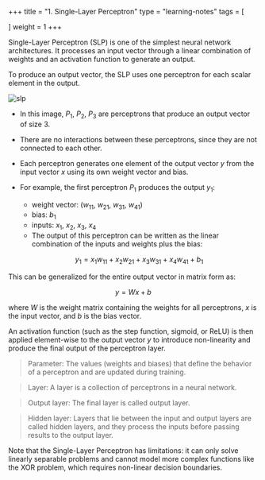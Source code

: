 +++
title = "1. Single-Layer Perceptron"
type = "learning-notes"
tags = [
  
]
weight = 1
+++

Single-Layer Perceptron (SLP) is one of the simplest neural network architectures. It processes an input vector through a linear combination of weights and an activation function to generate an output.

To produce an output vector, the SLP uses one perceptron for each scalar element in the output.

  ![slp](/images/learning_notes/ml/1-1.png)

- In this image, $P_{1},\ P_{2},\ P_{3}$ are perceptrons that produce an output vector of size 3.
- There are no interactions between these perceptrons, since they are not connected to each other.
- Each perceptron generates one element of the output vector $y$ from the input vector $x$ using its own weight vector and bias.
- For example, the first perceptron $P_{1}$ produces the output $y_{1}$:  
  - weight vector: $(w_{11},\ w_{21}, \ w_{31}, \ w_{41})$
  - bias: $b_{1}$
  - inputs: $x_{1}, \ x_{2}, \ x_{3}, \ x_{4}$
  - The output of this perceptron can be written as the linear combination of the inputs and weights plus the bias:

  $$
  y_{1}=x_{1}w_{11} + x_{2}w_{21} +x_{3}w_{31} +x_{4}w_{41} + b_{1}
  $$

This can be generalized for the entire output vector in matrix form as:

$$
y = Wx + b
$$

where $W$ is the weight matrix containing the weights for all perceptrons, $x$ is the input vector, and $b$ is the bias vector.

An activation function (such as the step function, sigmoid, or ReLU) is then applied element-wise to the output vector $y$ to introduce non-linearity and produce the final output of the perceptron layer.

> Parameter: The values (weights and biases) that define the behavior of a perceptron and are updated during training.

> Layer: A layer is a collection of perceptrons in a neural network.

> Output layer: The final layer is called output layer.

> Hidden layer: Layers that lie between the input and output layers are called hidden layers, and they process the inputs before passing results to the output layer.

Note that the Single-Layer Perceptron has limitations: it can only solve linearly separable problems and cannot model more complex functions like the XOR problem, which requires non-linear decision boundaries.
